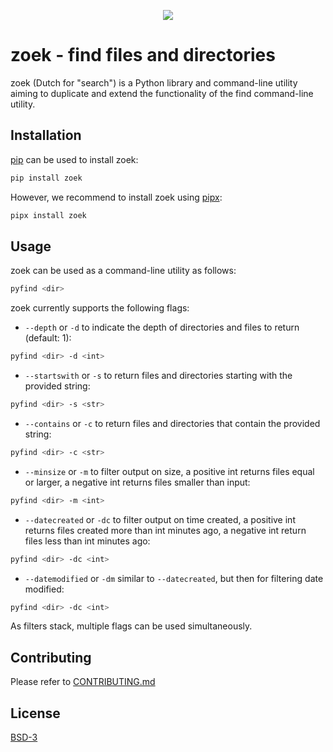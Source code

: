 <p align="center">
<a href="https://gitlab.com/dkreeft/zoek">
<img align="center" src="https://gitlab.com/dkreeft/zoek/-/blob/master/logo.png"/>
</a>
</p>

# zoek - find files and directories

zoek (Dutch for "search") is a Python library and command-line utility aiming to duplicate and extend the functionality of the find command-line utility.

## Installation

[pip](https://pip.pypa.io/en/stable/) can be used to install zoek:

```bash
pip install zoek
```

However, we recommend to install zoek using [pipx](https://github.com/pipxproject/pipx):

```bash
pipx install zoek
```

## Usage

zoek can be used as a command-line utility as follows:

```bash
pyfind <dir>
```

zoek currently supports the following flags:

* `--depth` or `-d` to indicate the depth of directories and files to return (default: 1):
```bash
pyfind <dir> -d <int>
```

* `--startswith` or `-s` to return files and directories starting with the provided string:
```bash
pyfind <dir> -s <str>
```

* `--contains` or `-c` to return files and directories that contain the provided string:
```bash
pyfind <dir> -c <str>
```

* `--minsize` or `-m` to filter output on size, a positive int returns files equal or larger, a negative int returns files smaller than input:
```bash
pyfind <dir> -m <int>
```

* `--datecreated` or `-dc` to filter output on time created, a positive int returns files created more than int minutes ago, a negative int return files less than int minutes ago:
```bash
pyfind <dir> -dc <int>
```

* `--datemodified` or `-dm` similar to `--datecreated`, but then for filtering date modified:
```bash
pyfind <dir> -dc <int>
```

As filters stack, multiple flags can be used simultaneously.

## Contributing
Please refer to [CONTRIBUTING.md](https://gitlab.com/dkreeft/zoek/-/blob/master/CONTRIBUTING.md)

## License
[BSD-3](https://gitlab.com/dkreeft/zoek/-/blob/master/LICENSE)

